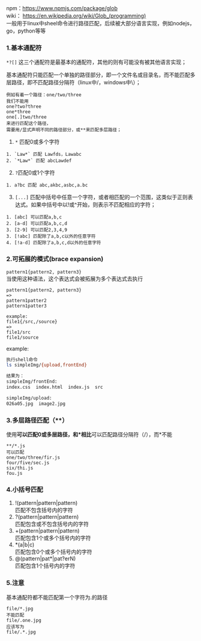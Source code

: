 npm：https://www.npmjs.com/package/glob  
wiki： https://en.wikipedia.org/wiki/Glob_(programming)  
一般用于linux中sheel命令进行路径匹配，后续被大部分语言实现，例如nodejs，go，python等等

### 1.基本通配符
`*?[]` 这三个通配符是最基本的通配符，其他的则有可能没有被其他语言实现；

基本通配符只能匹配一个单独的路径部分，即一个文件名或目录名，而不能匹配多层路径，即不匹配路径分隔符（linux中/，windows中\）；
```
例如有着一个路径：one/two/three
我们不能用
one?two?three
one*three
one[.]two/three
来进行匹配这个路径，
需要用/显式声明不同的路径部分，或**来匹配多层路径；
```
1. `*` 匹配0或多个字符
```
1. `Law*` 匹配 Lawfds，Lawabc
2. `*Law*` 匹配 abcLawdef
```
2. `?`匹配0或1个字符
```
1. a?bc 匹配 abc,akbc,asbc,a.bc
```
3. `[...]` 匹配中括号中任意一个字符，或者相匹配的一个范围，这类似于正则表达式。如果中括号中以!或^开始，则表示不匹配相应的字符；
```
1. [abc] 可以匹配a,b,c
2. [a-d] 可以匹配a,b,c,d
3. [2-9] 可以匹配2,3,4,9
3. [!abc] 匹配除了a,b,c以外的任意字符
4. [!a-d] 匹配除了a,b,c,d以外的任意字符
```

### 2.可拓展的模式(brace expansion)
`pattern1{pattern2, pattern3}`  
当使用这种语法，这个表达式会被拓展为多个表达式去执行  
```
pattern1{pattern2, pattern3} 
=>
pattern1patter2
pattern1patter3

example:
file1{/src,/source}
=>
file1/src
file1/source
```
example:
```sh
执行shell命令
ls simpleImg/{upload,frontEnd}

结果为：
simpleImg/frontEnd:
index.css  index.html  index.js  src

simpleImg/upload:
026a05.jpg  image2.jpg

```

### 3.多层路径匹配（**）
使用**可以匹配0或多层路径，和*相比**可以匹配路径分隔符（\/），而*不能
```
**/*.js
可以匹配
one/two/three/fir.js
four/five/sec.js
six/thi.js
fou.js

```

### 4.小括号匹配
1. !(pattern|pattern|pattern)   
    匹配不包含括号内的字符
2. ?(pattern|pattern|pattern)   
    匹配包含或不包含括号内的字符
3. +(pattern|pattern|pattern)  
    匹配包含1个或多个括号内的字符
4. *(a|b|c)  
    匹配包含0个或多个括号内的字符
5. @(pattern|pat*|pat?erN)  
    匹配包含1个括号内的字符


### 5.注意
基本通配符都不能匹配第一个字符为.的路径
```
file/*.jpg
不能匹配
file/.one.jpg
应该写为
file/.*.jpg
```
